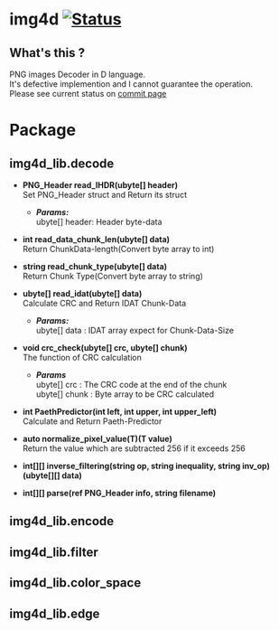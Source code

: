 # img4d   [![Status](https://travis-ci.org/DYGV/img4d.svg?branch=master)](https://travis-ci.org/DYGV/img4d)
## What's this ?  
PNG images Decoder in D language.  
It's defective implemention and I cannot guarantee the operation.  
Please see current status on [commit page](https://github.com/DYGV/img4d/commits/master)  
# Package  
## img4d_lib.decode  
-  **PNG_Header read_IHDR(ubyte[] header)**  
Set PNG_Header struct and Return its struct  
   - ***Params:***  
ubyte[] header: Header byte-data  
  
- **int read_data_chunk_len(ubyte[] data)**  
Return ChunkData-length(Convert byte array to int)   
  
- **string read_chunk_type(ubyte[] data)**  
Return Chunk Type(Convert byte array to string)   
  
- **ubyte[] read_idat(ubyte[] data)**  
Calculate CRC and Return IDAT Chunk-Data  
   - ***Params:***  
ubyte[] data : IDAT array expect for Chunk-Data-Size  
  
- **void crc_check(ubyte[] crc, ubyte[] chunk)**  
The function of CRC calculation  
  - ***Params***  
ubyte[] crc : The CRC code at the end of the chunk  
ubyte[] chunk : Byte array to be CRC calculated  
  
- **int PaethPredictor(int left, int upper, int upper_left)**  
Calculate and Return Paeth-Predictor  
- **auto normalize_pixel_value(T)(T value)**  
Return the value which are subtracted 256 if it exceeds 256  
- **int[][] inverse_filtering(string op, string inequality, string inv_op)(ubyte[][] data)**  
- **int[][] parse(ref PNG_Header info, string filename)**  
## img4d_lib.encode  
## img4d_lib.filter  
## img4d_lib.color_space  
## img4d_lib.edge  

